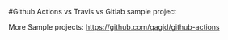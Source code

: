 #Github Actions vs Travis vs Gitlab sample project

More Sample projects:
https://github.com/qagid/github-actions
